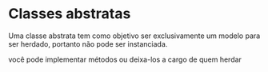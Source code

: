 # Classes abstratas

Uma classe abstrata tem como objetivo ser exclusivamente um modelo para ser herdado, portanto não pode ser instanciada.



você pode implementar métodos ou deixa-los a cargo de quem herdar